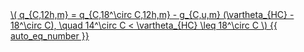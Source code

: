 <a href="/eco2_guide_center/1.%20ECO2%20Logic%20Guide/Hee1_Equation_List.html" class="equation-link" target="_blank" rel="noopener noreferrer">
  \( q_{C,12h,m} = q_{C,18^\circ C,12h,m} - g_{C,u,m} (\vartheta_{HC} - 18^\circ C), \quad 14^\circ C < \vartheta_{HC} \leq 18^\circ C \) {{ auto_eq_number }}
</a>
